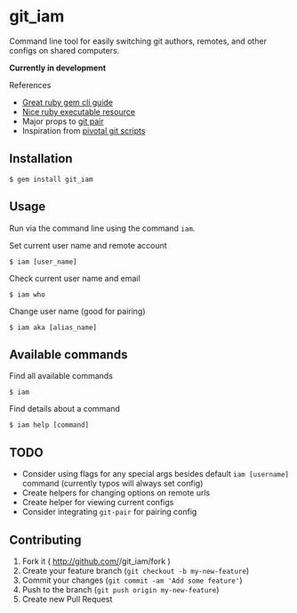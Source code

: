 # git_iam

Command line tool for easily switching git authors, remotes, and other configs on shared computers.

**Currently in development**

References

* [Great ruby gem cli guide](https://github.com/radar/guides/blob/master/gem-development.md)
* [Nice ruby executable resource](http://robdodson.me/blog/2012/06/14/how-to-write-a-command-line-ruby-gem/)
* Major props to [git pair](https://github.com/chrisk/git-pair)
* Inspiration from [pivotal git scripts](https://github.com/pivotal/git_scripts)

## Installation

```
$ gem install git_iam
```

## Usage

Run via the command line using the command `iam`.

Set current user name and remote account

```
$ iam [user_name]
```

Check current user name and email

```
$ iam who
```

Change user name (good for pairing)

```
$ iam aka [alias_name]
```

## Available commands

Find all available commands

```
$ iam
```

Find details about a command

```
$ iam help [command]
```

## TODO

* Consider using flags for any special args besides default `iam [username]` command (currently typos will always set config)
* Create helpers for changing options on remote urls
* Create helper for viewing current configs
* Consider integrating `git-pair` for pairing config

## Contributing

1. Fork it ( http://github.com/<my-github-username>/git_iam/fork )
2. Create your feature branch (`git checkout -b my-new-feature`)
3. Commit your changes (`git commit -am 'Add some feature'`)
4. Push to the branch (`git push origin my-new-feature`)
5. Create new Pull Request
